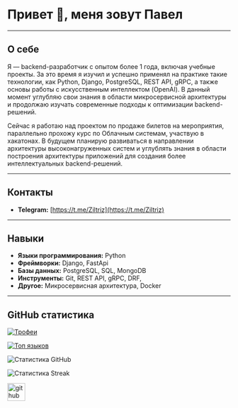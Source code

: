 # Привет 👋, меня зовут Павел  


---

## О себе  

Я — backend-разработчик с опытом более 1 года, включая учебные проекты. За это время я изучил и успешно применял на практике такие технологии, как Python, Django, PostgreSQL, REST API, gRPC, а также основы работы с искусственным интеллектом (OpenAI). В данный момент углубляю свои знания в области микросервисной архитектуры и продолжаю изучать современные подходы к оптимизации backend-решений.

Сейчас я работаю над проектом по продаже билетов на мероприятия, параллельно прохожу курс по Облачным системам, участвую в хакатонах. В будущем планирую развиваться в направлении архитектуры высоконагруженных систем и углублять знания в области построения архитектуры приложений для создания более интеллектуальных backend-решений.

---

## Контакты  

- **Telegram:** [https://t.me/Ziltriz](https://t.me/Ziltriz)  

---

## Навыки  

- **Языки программирования:** Python  
- **Фреймворки:** Django, FastApi
- **Базы данных:** PostgreSQL, SQL, MongoDB  
- **Инструменты:** Git, REST API, gRPC, DRF,   
- **Другое:** Микросервисная архитектура, Docker

---

## GitHub статистика  

[![Трофеи](https://github-profile-trophy.vercel.app/?username=Ziltriz)](https://github.com/ryo-ma/github-profile-trophy)  

[![Топ языков](https://github-readme-stats.vercel.app/api/top-langs/?username=Ziltriz)](https://github.com/anuraghazra/github-readme-stats)  

![Статистика GitHub](https://github-readme-stats.vercel.app/api?username=Ziltriz&show_icons=true&count_private=true)  

![Статистика Streak](https://streak-stats.demolab.com/?user=Ziltriz)  

[<img src='https://cdn.jsdelivr.net/npm/simple-icons@3.0.1/icons/github.svg' alt='github' height='40'>](https://github.com/Ziltriz)  
